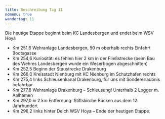```yaml
---
title: Beschreibung Tag 11
nomenu: true
wandertag: 11
---
```


Die heutige Etappe beginnt beim KC Landesbergen und endet beim WSV Hoya

-	Km 251,6 Wehranlage Landesbergen, 50 m oberhalb rechts Einfahrt Bootsgasse
-	Km 254,6 Kuriosität: es fehlen hier 2 km in der Fließstrecke (beim Bau des Wehres Landesbergen wurde ein Weserbogen abgeschnitten)
-	Km 252,5 Beginn der Staustrecke Drakenburg
-	Km 268,0 Kreisstadt Nienburg mit KC Nienburg im Schutzhafen rechts
-	Km 275,4 links Schleusenkanal Drakenburg, für uns mit Sondererlaubnis befahrbar
-	Km 277,8 Wehranlage Drakenburg – Schleusung! Unterhalb 2 Logger m. Aalhamen
-	Km 297,0 in 2 km Entfernung: Stiftskirche Bücken aus dem 12. Jahrhundert
-	Km 298,2 links hinter Deich WSV Hoya – Ende der heutigen Etappe.

